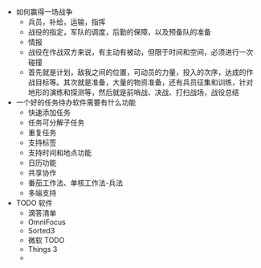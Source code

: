- 如何赢得一场战争
    - 兵员，补给，运输，指挥
    - 战役的指定，军队的调度，后勤的保障，以及预备队的准备
    - 情报
    - 战役在作战双方来说，有主动有被动，但限于时间和空间，必须进行一次碰撞
    - 首先就是计划，敌我之间的位置，可动员的力量，投入的次序，达成的作战目标等。其次就是准备，大量的物资准备，还有兵员征集和训练，针对地形的演练和探测等，然后就是前哨战、决战、打扫战场，战役总结
- 一个好的任务待办软件需要有什么功能
    - 快速添加任务
    - 任务可分解子任务
    - 重复任务
    - 支持标签
    - 支持时间和地点功能
    - 日历功能
    - 共享协作
    - 番茄工作法、单核工作法-兵法
    - 多端支持
- TODO 软件
    - 滴答清单
    - OmniFocus
    - Sorted3
    - 微软 TODO
    - Things 3
    - 
